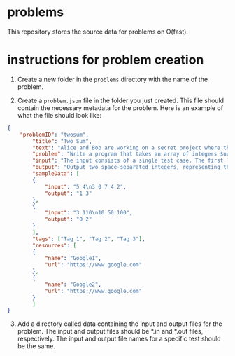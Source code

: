 # problems

This repository stores the source data for problems on O(fast).

# instructions for problem creation

1. Create a new folder in the `problems` directory with the name of the problem.

2. Create a `problem.json` file in the folder you just created. This file should contain the necessary metadata for the problem. Here is an example of what the file should look like:

```json
{
    "problemID": "twosum",
        "title": "Two Sum",
        "text": "Alice and Bob are working on a secret project where they need to find two numbers in an array that add up to a specific target. They are running out of time and need your help to implement a solution. Can you assist them?\n\nLorem ipsum, dolor sit amet consectetur adipisicing elit. Aut sed placeat, itaque nesciunt hic ea molestiae voluptas error ad consequuntur distinctio animi, accusamus mollitia. Itaque debitis voluptates cupiditate dolorem animi!",
        "problem": "Write a program that takes an array of integers $nums$ and an integer target. The program should return indices of the two numbers such that they add up to the target.",
        "input": "The input consists of a single test case. The first line includes two integers $n$ $(1 ≤ n ≤ 10^4)$ and $t$ $(-10^9 ≤ t ≤ 10^9)$, representing the length of the array and the target integer, respectively. The second line consists of $n$ space-separated integers of array $nums$, denoted as $c_1, c_2, ..., c_n$, where each $c_i$ falls within the range $-10^9 ≤ ci ≤ 10^9$.",
        "output": "Output two space-separated integers, representing the indices ($0$-based) of two numbers within the array nums that sum up to the given target, $t$.",
        "sampleData": [
        {
            "input": "5 4\n3 0 7 4 2",
            "output": "1 3"
        },
        {
            "input": "3 110\n10 50 100",
            "output": "0 2"
        }
        ],
        "tags": ["Tag 1", "Tag 2", "Tag 3"],
        "resources": [
        {
            "name": "Google1",
            "url": "https://www.google.com"
        },
        {
            "name": "Google2",
            "url": "https://www.google.com"
        }
        ]
}
```

3. Add a directory called data containing the input and output files for the problem. The input and output files should be \*.in and \*.out files, respectively. The input and output file names for a specific test should be the same.

